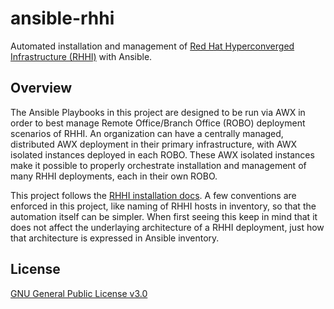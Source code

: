 # ansible-rhhi
Automated installation and management of [Red Hat Hyperconverged Infrastructure (RHHI)](https://www.redhat.com/en/technologies/storage/use-cases/hyperconverged-infrastructure) with Ansible.

## Overview
The Ansible Playbooks in this project are designed to be run via AWX in order to best manage Remote Office/Branch Office (ROBO) deployment scenarios of RHHI. An organization can have a centrally managed, distributed AWX deployment in their primary infrastructure, with AWX isolated instances deployed in each ROBO. These AWX isolated instances make it possible to properly orchestrate installation and management of many RHHI deployments, each in their own ROBO.

This project follows the [RHHI installation docs](https://access.redhat.com/documentation/en-us/red_hat_hyperconverged_infrastructure/1.0/html/deploying_red_hat_hyperconverged_infrastructure/). A few conventions are enforced in this project, like naming of RHHI hosts in inventory, so that the automation itself can be simpler. When first seeing this keep in mind that it does not affect the underlaying architecture of a RHHI deployment, just how that architecture is expressed in Ansible inventory.

## License
[GNU General Public License v3.0](LICENSE)
